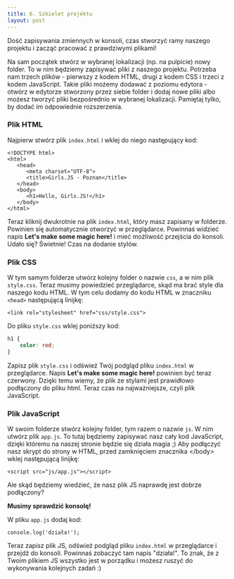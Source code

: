 ```yaml
---
title: 6. Szkielet projektu
layout: post
---
```


Dość zapisywania zmiennych w konsoli, czas stworzyć ramy naszego projektu i zacząć pracować z prawdziwymi plikami!

Na sam początek stwórz w wybranej lokalizacji \(np. na pulpicie\) nowy folder. To w nim będziemy zapisywać pliki z naszego projektu. Potrzeba nam trzech plików - pierwszy z kodem HTML, drugi z kodem CSS i trzeci z kodem JavaScript. Takie pliki możemy dodawać z poziomu edytora - otwórz w edytorze stworzony przez siebie folder i dodaj nowe pliki albo możesz tworzyć pliki bezpośrednio w wybranej lokalizacji. Pamiętaj tylko, by dodać im odpowiednie rozszerzenia.

### Plik HTML

Najpierw stwórz plik `index.html` i wklej do niego następujący kod:

```
<!DOCTYPE html>
<html>
   <head>
      <meta charset="UTF-8">
      <title>Girls.JS - Poznan</title>
   </head>
   <body>
      <h1>Hello, Girls.JS!</h1>
   </body>
</html>
```

Teraz kliknij dwukrotnie na plik `index.html`, który masz zapisany w folderze. Powinien się automatycznie otworzyć w przeglądarce. Powinnaś widzieć napis **Let's make some magic here!** i mieć możliwość przejścia do konsoli. Udało się? Świetnie! Czas na dodanie stylów.

### Plik CSS

W tym samym folderze utwórz kolejny folder o nazwie `css`, a w nim plik `style.css`. Teraz musimy powiedzieć przeglądarce, skąd ma brać style dla naszego kodu HTML. W tym celu dodamy do kodu HTML w znaczniku `<head>` następującą linijkę:

`<link rel="stylesheet" href="css/style.css">`

Do pliku `style.css` wklej poniższy kod:

```css
h1 { 
    color: red;
}
```

Zapisz plik `style.css` i odśwież Twój podgląd pliku `index.html` w przeglądarce. Napis **Let's make some magic here!** powinien być teraz czerwony. Dzięki temu wiemy, że plik ze stylami jest prawidłowo podłączony do pliku html. Teraz czas na najważniejsze, czyli plik JavaScript.

### Plik JavaScript

W swoim folderze stwórz kolejny folder, tym razem o nazwie `js`. W nim utwórz plik `app.js`. To tutaj będziemy zapisywać nasz cały kod JavaScript, dzięki któremu na naszej stronie będzie się działa magia ;\) Aby podłączyć nasz skrypt do strony w HTML, przed zamknięciem znacznika &lt;/body&gt; wklej następującą linijkę:

`<script src="js/app.js"></script>`

Ale skąd będziemy wiedzieć, że nasz plik JS naprawdę jest dobrze podłączony? 

**Musimy sprawdzić konsolę!**

W pliku `app.js` dodaj kod:

`console.log('działa!');`

Teraz zapisz plik JS, odśwież podgląd pliku `index.html` w przeglądarce i przejdź do konsoli. Powinnaś zobaczyć tam napis "działa!". To znak, że z Twoim plikiem JS wszystko jest w porządku i możesz ruszyć do wykonywania kolejnych zadań :\)

